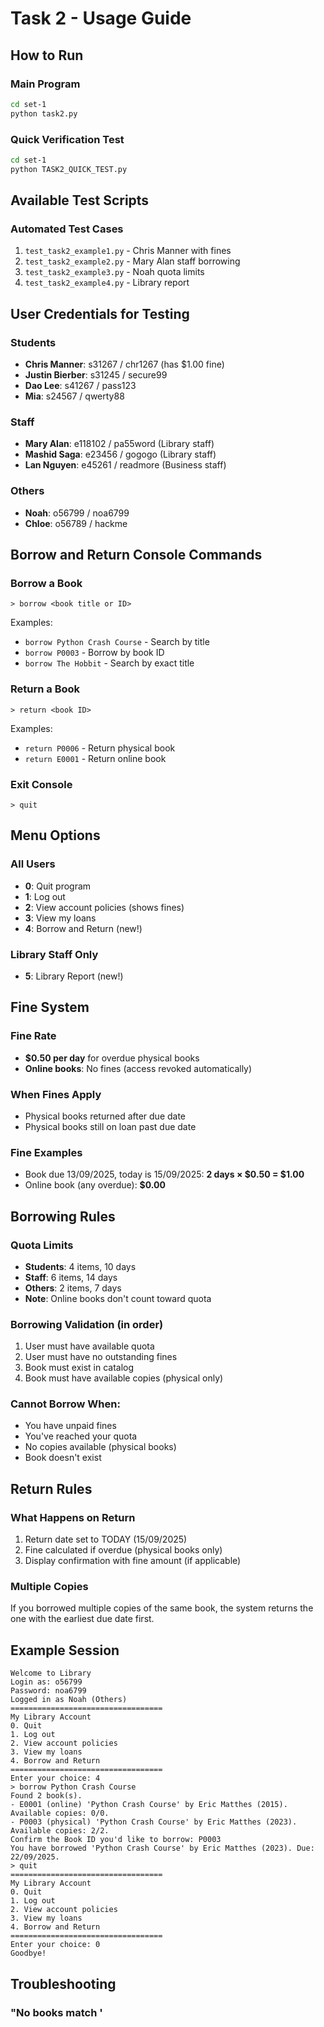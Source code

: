 # Task 2 - Usage Guide

## How to Run

### Main Program
```bash
cd set-1
python task2.py
```

### Quick Verification Test
```bash
cd set-1
python TASK2_QUICK_TEST.py
```

## Available Test Scripts

### Automated Test Cases
1. `test_task2_example1.py` - Chris Manner with fines
2. `test_task2_example2.py` - Mary Alan staff borrowing
3. `test_task2_example3.py` - Noah quota limits
4. `test_task2_example4.py` - Library report

## User Credentials for Testing

### Students
- **Chris Manner**: s31267 / chr1267 (has $1.00 fine)
- **Justin Bierber**: s31245 / secure99
- **Dao Lee**: s41267 / pass123
- **Mia**: s24567 / qwerty88

### Staff
- **Mary Alan**: e118102 / pa55word (Library staff)
- **Mashid Saga**: e23456 / gogogo (Library staff)
- **Lan Nguyen**: e45261 / readmore (Business staff)

### Others
- **Noah**: o56799 / noa6799
- **Chloe**: o56789 / hackme

## Borrow and Return Console Commands

### Borrow a Book
```
> borrow <book title or ID>
```

Examples:
- `borrow Python Crash Course` - Search by title
- `borrow P0003` - Borrow by book ID
- `borrow The Hobbit` - Search by exact title

### Return a Book
```
> return <book ID>
```

Examples:
- `return P0006` - Return physical book
- `return E0001` - Return online book

### Exit Console
```
> quit
```

## Menu Options

### All Users
- **0**: Quit program
- **1**: Log out
- **2**: View account policies (shows fines)
- **3**: View my loans
- **4**: Borrow and Return (new!)

### Library Staff Only
- **5**: Library Report (new!)

## Fine System

### Fine Rate
- **$0.50 per day** for overdue physical books
- **Online books**: No fines (access revoked automatically)

### When Fines Apply
- Physical books returned after due date
- Physical books still on loan past due date

### Fine Examples
- Book due 13/09/2025, today is 15/09/2025: **2 days × $0.50 = $1.00**
- Online book (any overdue): **$0.00**

## Borrowing Rules

### Quota Limits
- **Students**: 4 items, 10 days
- **Staff**: 6 items, 14 days
- **Others**: 2 items, 7 days
- **Note**: Online books don't count toward quota

### Borrowing Validation (in order)
1. User must have available quota
2. User must have no outstanding fines
3. Book must exist in catalog
4. Book must have available copies (physical only)

### Cannot Borrow When:
- You have unpaid fines
- You've reached your quota
- No copies available (physical books)
- Book doesn't exist

## Return Rules

### What Happens on Return
1. Return date set to TODAY (15/09/2025)
2. Fine calculated if overdue (physical books only)
3. Display confirmation with fine amount (if applicable)

### Multiple Copies
If you borrowed multiple copies of the same book, the system returns the one with the earliest due date first.

## Example Session

```
Welcome to Library
Login as: o56799
Password: noa6799
Logged in as Noah (Others)
==================================
My Library Account
0. Quit
1. Log out
2. View account policies
3. View my loans
4. Borrow and Return
==================================
Enter your choice: 4
> borrow Python Crash Course
Found 2 book(s).
- E0001 (online) 'Python Crash Course' by Eric Matthes (2015). Available copies: 0/0.
- P0003 (physical) 'Python Crash Course' by Eric Matthes (2023). Available copies: 2/2.
Confirm the Book ID you'd like to borrow: P0003
You have borrowed 'Python Crash Course' by Eric Matthes (2023). Due: 22/09/2025.
> quit
==================================
My Library Account
0. Quit
1. Log out
2. View account policies
3. View my loans
4. Borrow and Return
==================================
Enter your choice: 0
Goodbye!
```

## Troubleshooting

### "No books match '<title>'"
- Book title must match exactly (case-insensitive)
- Try the full title: "The Hobbit" not "Hobbit"
- Or use the book ID directly: "P0008"

### "Borrowing unavailable: unpaid fines"
- Return your overdue books first
- Fines are shown in "View account policies" (option 2)

### "Borrowing unavailable: quota reached"
- Return some books to free up quota
- Check your loans with option 3

### "No copies available"
- All physical copies are currently borrowed
- Wait for someone to return the book
- Online books (E####) are always available

### "No loan record for <book_id>"
- You haven't borrowed this book
- Check your active loans with option 3

## Important Notes

1. **TODAY is set to 15/09/2025** for this assignment
2. **Book search requires exact title match** (not substring)
3. **Online books show 0/0 copies** (unlimited access)
4. **Invalid commands are silently ignored** in the console
5. **Invalid menu choices re-prompt** without showing menu again

## Files Structure

```
set-1/
├── task2.py                    # Main implementation
├── user.py                     # User classes
├── book.py                     # Book class
├── data/
│   ├── users.csv              # User data
│   ├── books.csv              # Book catalog
│   └── loans.csv              # Loan records
├── test_task2_example1.py     # Test case 1
├── test_task2_example2.py     # Test case 2
├── test_task2_example3.py     # Test case 3
├── test_task2_example4.py     # Test case 4
├── TASK2_QUICK_TEST.py        # Quick verification
├── TASK2_IMPLEMENTATION_SUMMARY.md
└── TASK2_USAGE_GUIDE.md       # This file
```

## Success Criteria

All examples produce correct output matching the specification:
- ✓ Example 1: Fines and returns
- ✓ Example 2: Staff borrowing and availability
- ✓ Example 3: Quota enforcement
- ✓ Example 4: Library report

## Support

If you encounter any issues:
1. Check the implementation summary: `TASK2_IMPLEMENTATION_SUMMARY.md`
2. Run the quick test: `python TASK2_QUICK_TEST.py`
3. Review the test cases in `test_task2_example*.py`

